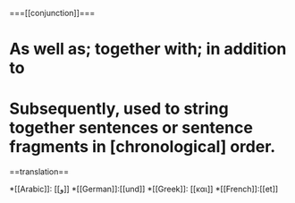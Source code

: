 ===[[conjunction]]===

# As well as; together with; in addition to
# Subsequently, used to string together sentences or sentence fragments in [chronological] order.

==translation==

*[[Arabic]]: [[و]]
*[[German]]:[[und]]
*[[Greek]]: [[και]]
*[[French]]:[[et]]